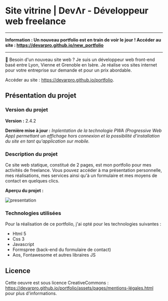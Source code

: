 # Site vitrine | DevɅr - Développeur web freelance

-----

**Information : Un nouveau portfolio est en train de voir le jour ! Accéder au site : https://devarpro.github.io/new_portfolio**

-----

👋 Besoin d'un nouveau site web ? Je suis un développeur web front-end basé entre Lyon, Vienne et Grenoble en Isère. Je réalise vos sites internet pour votre entreprise sur demande et pour un prix abordable.

Accéder au site : https://devarpro.github.io/portfolio.

## Présentation du projet

### Version du projet

**Version :** 2.4.2

**Dernière mise à jour :** *Inplentation de la technologie PWA (Progressive Web App) permettant un affichage hors connexion et la possibilité d'installation du site en tant qu'application sur mobile.*

### Description du projet 

Ce site web statique, constitué de 2 pages, est mon portfolio pour mes activités de freelance. Vous pouvez accéder à ma présentation personnelle, mes réalisations, mes services ainsi qu'à un formulaire et mes moyens de contact en quelques clics. 

**Aperçu du projet :**

![presentation](https://user-images.githubusercontent.com/105812278/172123079-045cecdf-162a-49fa-a47c-2ec04856f927.png)

### Technologies utilisées

Pour la réalisation de ce portfolio, j'ai opté pour les technologies suivantes :
- Html 5
- Css 3
- Javascript
- Formspree (back-end du formulaire de contact)
- Aos, Fontawesome et autres libraires JS

## Licence 

Cette oeuvre est sous licence CreativeCommons : https://devarpro.github.io/portfolio/assets/pages/mentions-légales.html pour plus d'informations.

